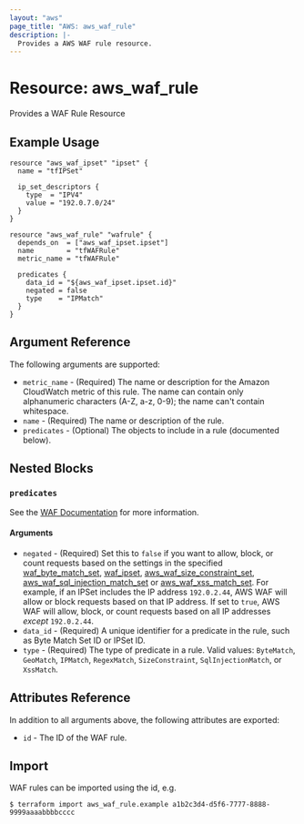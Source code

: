 ```yaml
---
layout: "aws"
page_title: "AWS: aws_waf_rule"
description: |-
  Provides a AWS WAF rule resource.
---
```


# Resource: aws_waf_rule

Provides a WAF Rule Resource

## Example Usage

```hcl
resource "aws_waf_ipset" "ipset" {
  name = "tfIPSet"

  ip_set_descriptors {
    type  = "IPV4"
    value = "192.0.7.0/24"
  }
}

resource "aws_waf_rule" "wafrule" {
  depends_on  = ["aws_waf_ipset.ipset"]
  name        = "tfWAFRule"
  metric_name = "tfWAFRule"

  predicates {
    data_id = "${aws_waf_ipset.ipset.id}"
    negated = false
    type    = "IPMatch"
  }
}
```

## Argument Reference

The following arguments are supported:

* `metric_name` - (Required) The name or description for the Amazon CloudWatch metric of this rule. The name can contain only alphanumeric characters (A-Z, a-z, 0-9); the name can't contain whitespace.
* `name` - (Required) The name or description of the rule.
* `predicates` - (Optional) The objects to include in a rule (documented below).

## Nested Blocks

### `predicates`

See the [WAF Documentation](https://docs.aws.amazon.com/waf/latest/APIReference/API_Predicate.html) for more information.

#### Arguments

* `negated` - (Required) Set this to `false` if you want to allow, block, or count requests
  based on the settings in the specified [waf_byte_match_set](/docs/providers/aws/r/waf_byte_match_set.html), [waf_ipset](/docs/providers/aws/r/waf_ipset.html), [aws_waf_size_constraint_set](/docs/providers/aws/r/waf_size_constraint_set.html), [aws_waf_sql_injection_match_set](/docs/providers/aws/r/waf_sql_injection_match_set.html) or [aws_waf_xss_match_set](/docs/providers/aws/r/waf_xss_match_set.html).
  For example, if an IPSet includes the IP address `192.0.2.44`, AWS WAF will allow or block requests based on that IP address.
  If set to `true`, AWS WAF will allow, block, or count requests based on all IP addresses _except_ `192.0.2.44`.
* `data_id` - (Required) A unique identifier for a predicate in the rule, such as Byte Match Set ID or IPSet ID.
* `type` - (Required) The type of predicate in a rule. Valid values: `ByteMatch`, `GeoMatch`, `IPMatch`, `RegexMatch`, `SizeConstraint`, `SqlInjectionMatch`, or `XssMatch`.

## Attributes Reference

In addition to all arguments above, the following attributes are exported:

* `id` - The ID of the WAF rule.

## Import

WAF rules can be imported using the id, e.g.

```
$ terraform import aws_waf_rule.example a1b2c3d4-d5f6-7777-8888-9999aaaabbbbcccc
```
